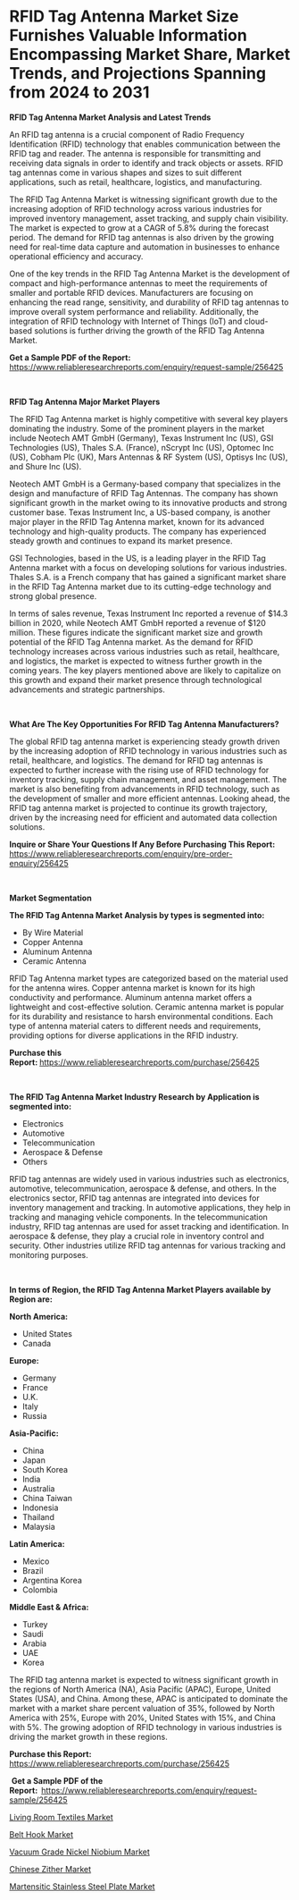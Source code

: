 <p><h1>RFID Tag Antenna Market Size Furnishes Valuable Information Encompassing Market Share, Market Trends, and Projections Spanning from 2024 to 2031</h1></p><p><strong>RFID Tag Antenna Market Analysis and Latest Trends</strong></p>
<p><p>An RFID tag antenna is a crucial component of Radio Frequency Identification (RFID) technology that enables communication between the RFID tag and reader. The antenna is responsible for transmitting and receiving data signals in order to identify and track objects or assets. RFID tag antennas come in various shapes and sizes to suit different applications, such as retail, healthcare, logistics, and manufacturing.</p><p>The RFID Tag Antenna Market is witnessing significant growth due to the increasing adoption of RFID technology across various industries for improved inventory management, asset tracking, and supply chain visibility. The market is expected to grow at a CAGR of 5.8% during the forecast period. The demand for RFID tag antennas is also driven by the growing need for real-time data capture and automation in businesses to enhance operational efficiency and accuracy.</p><p>One of the key trends in the RFID Tag Antenna Market is the development of compact and high-performance antennas to meet the requirements of smaller and portable RFID devices. Manufacturers are focusing on enhancing the read range, sensitivity, and durability of RFID tag antennas to improve overall system performance and reliability. Additionally, the integration of RFID technology with Internet of Things (IoT) and cloud-based solutions is further driving the growth of the RFID Tag Antenna Market.</p></p>
<p><strong>Get a Sample PDF of the Report:&nbsp;</strong> <a href="https://www.reliableresearchreports.com/enquiry/request-sample/256425">https://www.reliableresearchreports.com/enquiry/request-sample/256425</a></p>
<p>&nbsp;</p>
<p><strong>RFID Tag Antenna Major Market Players</strong></p>
<p><p>The RFID Tag Antenna market is highly competitive with several key players dominating the industry. Some of the prominent players in the market include Neotech AMT GmbH (Germany), Texas Instrument Inc (US), GSI Technologies (US), Thales S.A. (France), nScrypt Inc (US), Optomec Inc (US), Cobham Plc (UK), Mars Antennas & RF System (US), Optisys Inc (US), and Shure Inc (US).</p><p>Neotech AMT GmbH is a Germany-based company that specializes in the design and manufacture of RFID Tag Antennas. The company has shown significant growth in the market owing to its innovative products and strong customer base. Texas Instrument Inc, a US-based company, is another major player in the RFID Tag Antenna market, known for its advanced technology and high-quality products. The company has experienced steady growth and continues to expand its market presence.</p><p>GSI Technologies, based in the US, is a leading player in the RFID Tag Antenna market with a focus on developing solutions for various industries. Thales S.A. is a French company that has gained a significant market share in the RFID Tag Antenna market due to its cutting-edge technology and strong global presence.</p><p>In terms of sales revenue, Texas Instrument Inc reported a revenue of $14.3 billion in 2020, while Neotech AMT GmbH reported a revenue of $120 million. These figures indicate the significant market size and growth potential of the RFID Tag Antenna market. As the demand for RFID technology increases across various industries such as retail, healthcare, and logistics, the market is expected to witness further growth in the coming years. The key players mentioned above are likely to capitalize on this growth and expand their market presence through technological advancements and strategic partnerships.</p></p>
<p>&nbsp;</p>
<p><strong>What Are The Key Opportunities For RFID Tag Antenna Manufacturers?</strong></p>
<p><p>The global RFID tag antenna market is experiencing steady growth driven by the increasing adoption of RFID technology in various industries such as retail, healthcare, and logistics. The demand for RFID tag antennas is expected to further increase with the rising use of RFID technology for inventory tracking, supply chain management, and asset management. The market is also benefiting from advancements in RFID technology, such as the development of smaller and more efficient antennas. Looking ahead, the RFID tag antenna market is projected to continue its growth trajectory, driven by the increasing need for efficient and automated data collection solutions.</p></p>
<p><strong>Inquire or Share Your Questions If Any Before Purchasing This Report:</strong> <a href="https://www.reliableresearchreports.com/enquiry/pre-order-enquiry/256425">https://www.reliableresearchreports.com/enquiry/pre-order-enquiry/256425</a></p>
<p>&nbsp;</p>
<p><strong>Market Segmentation</strong></p>
<p><strong>The RFID Tag Antenna Market Analysis by types is segmented into:</strong></p>
<p><ul><li>By Wire Material</li><li>Copper Antenna</li><li>Aluminum Antenna</li><li>Ceramic Antenna</li></ul></p>
<p><p>RFID Tag Antenna market types are categorized based on the material used for the antenna wires. Copper antenna market is known for its high conductivity and performance. Aluminum antenna market offers a lightweight and cost-effective solution. Ceramic antenna market is popular for its durability and resistance to harsh environmental conditions. Each type of antenna material caters to different needs and requirements, providing options for diverse applications in the RFID industry.</p></p>
<p><strong>Purchase this Report:&nbsp;</strong><a href="https://www.reliableresearchreports.com/purchase/256425">https://www.reliableresearchreports.com/purchase/256425</a></p>
<p>&nbsp;</p>
<p><strong>The RFID Tag Antenna Market Industry Research by Application is segmented into:</strong></p>
<p><ul><li>Electronics</li><li>Automotive</li><li>Telecommunication</li><li>Aerospace & Defense</li><li>Others</li></ul></p>
<p><p>RFID tag antennas are widely used in various industries such as electronics, automotive, telecommunication, aerospace & defense, and others. In the electronics sector, RFID tag antennas are integrated into devices for inventory management and tracking. In automotive applications, they help in tracking and managing vehicle components. In the telecommunication industry, RFID tag antennas are used for asset tracking and identification. In aerospace & defense, they play a crucial role in inventory control and security. Other industries utilize RFID tag antennas for various tracking and monitoring purposes.</p></p>
<p>&nbsp;</p>
<p><strong>In terms of Region, the RFID Tag Antenna Market Players available by Region are:</strong></p>
<p>
    <p> <strong> North America: </strong>
        <ul>
            <li>United States</li>
            <li>Canada</li>
        </ul>
        </p> 
    <p> <strong> Europe: </strong>
        <ul>
            <li>Germany</li>
            <li>France</li>
            <li>U.K.</li>
            <li>Italy</li>
            <li>Russia</li>
        </ul>
        </p> 
    <p> <strong> Asia-Pacific: </strong>
        <ul>
            <li>China</li>
            <li>Japan</li>
            <li>South Korea</li>
            <li>India</li>
            <li>Australia</li>
            <li>China Taiwan</li>
            <li>Indonesia</li>
            <li>Thailand</li>
            <li>Malaysia</li>
        </ul>
        </p> 
    <p> <strong> Latin America: </strong>
        <ul>
            <li>Mexico</li>
            <li>Brazil</li>
            <li>Argentina Korea</li>
            <li>Colombia</li>
        </ul>
        </p> 
    <p> <strong> Middle East & Africa: </strong>
        <ul>
            <li>Turkey</li>
            <li>Saudi</li>
            <li>Arabia</li>
            <li>UAE</li>
            <li>Korea</li>
        </ul>
    </p>
    </p>
<p><p>The RFID tag antenna market is expected to witness significant growth in the regions of North America (NA), Asia Pacific (APAC), Europe, United States (USA), and China. Among these, APAC is anticipated to dominate the market with a market share percent valuation of 35%, followed by North America with 25%, Europe with 20%, United States with 15%, and China with 5%. The growing adoption of RFID technology in various industries is driving the market growth in these regions.</p></p>
<p><strong>Purchase this Report: </strong><a href="https://www.reliableresearchreports.com/purchase/256425">https://www.reliableresearchreports.com/purchase/256425</a></p>
<p>&nbsp;<strong>Get a Sample PDF of the Report:&nbsp;&nbsp;</strong><a href="https://www.reliableresearchreports.com/enquiry/request-sample/256425">https://www.reliableresearchreports.com/enquiry/request-sample/256425</a></p>
<p><strong></strong></p>
<p><p><a href="https://noble-drawer-34c.notion.site/Living-Room-Textiles-Market-Size-Evaluating-its-Market-Trends-Growth-and-Projections-2024-2031-99fbb825d88d4f8db56b4abf07600d4b">Living Room Textiles Market</a></p><p><a href="https://three-jumbo-f6d.notion.site/Belt-Hook-Market-Furnish-Information-about-Market-Size-Market-Share-Market-Dynamics-and-Projectio-1e2b77f8194b48e297791fb9a584e87c">Belt Hook Market</a></p><p><a href="https://view.publitas.com/reportprime-1/vacuum-grade-nickel-niobium-market-size-growth-outlook-from-2024-to-2031-projecting-at-markets-trends-analysis-by-application-regional-outlook-and-revenue/">Vacuum Grade Nickel Niobium Market</a></p><p><a href="https://iodized-pantydraco-05c.notion.site/Chinese-Zither-Market-Insights-Market-Players-and-Forecast-Till-2031-bd876f239aca4a1ba2b2edc8dc0470ac">Chinese Zither Market</a></p><p><a href="https://view.publitas.com/reportprime-1/martensitic-stainless-steel-plate-market-size-and-examines-its-market-scope-with-a-primary-focus-on-growth-opportunities-and-forecasted-trends-spanning-from-2024-to-2031/">Martensitic Stainless Steel Plate Market</a></p></p>